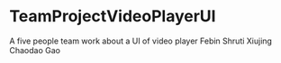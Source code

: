 # TeamProjectVideoPlayerUI
A five people team work about a UI of video player
Febin Shruti Xiujing Chaodao Gao
